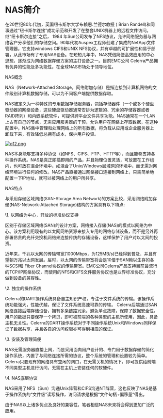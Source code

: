 # NAS简介

 

 

在20世纪80年代初，英国纽卡斯尔大学布赖恩.兰德尔教授 ( Brian Randell)和同事通过“纽卡斯尔连接”成功示范和开发了在整套UNIX机器上的远程文件访问。继“纽卡斯尔连接”之后， 1984 年Sun公司发布了NFS协议，允许网络服务器与网络客户分享他们的存储空间。90年代初Auspex工程师创建了集成的NetApp文件管理器，它支持windows CIFS和UNIX NFS协议，并有卓越的可扩展性和易于部署，从此市场有了专用NAS设备。在短短几年中，NAS凭借简便高效应用的中心思想，逐渐成为网络数据存储方案的主打设备之一。目前EMC公司 Celerra产品拥有优异的性能及多功能性，在全球NAS市场处于领导地位。

 

 

NAS概念

 

 

NAS（Network-Attached Storage，网络附加存储）是指连接到计算机网络的文件级别计算机数据存储，可以为不同客户端提供数据存取。

 

 

NAS被定义为一种特殊的专用数据存储服务器，包括存储器件（一个或多个硬盘驱动器的网络设备，这些硬盘驱动器通常安排为逻辑的、冗余的存储容器或者RAID阵列）和内嵌系统软件，可提供跨平台文件共享功能。NAS通常在一个LAN上占有自己的节点，无需应用服务器的干预，允许用户在网络上存取数据，在这种配置中，NAS集中管理和处理网络上的所有数据，将负载从应用或企业服务器上卸载下来，有效降低总拥有成本，保护用户投资。

 

 

[![q12.png](https://community.emc.com/servlet/JiveServlet/downloadImage/102-15977-2-34607/620-262/q12.png)](https://community.emc.com/servlet/JiveServlet/showImage/102-15977-2-34607/q12.png)

 

 

NAS本身能够支持多种协议（如NFS、CIFS、FTP、HTTP等），而且能够支持各种操作系统。NAS是真正即插即用的产品，并且物理位置灵活，可放置在工作组内，也可放在混合环境中，如混合了Unix/Windows局域网的环境中，而无需对网络环境进行任何的修改。NAS产品直接通过网络接口连接到网络上，只需简单地配置一下IP地址，就可以被网络上的用户所共享。

 

 

NAS特点

 

 

与采用存储区域网络(SAN-Storage Area Network)的方案比较，采用网络附加存储(NAS-Network-Attached Storage)结构的方案具有以下特点:

 

 

\1. 以网络为中心，开放的标准协议支持

 

 

区别于存储区域网络(SAN)的设计方案，网络接入存储(NAS)的模式以网络为中心。该方案利用现有的以太网网络资源来接入专用的网络存储设备，而不是另外再部署昂贵的光纤交换机网络来连接传统的存储设备，这样保护了用户对以太网的投资。

 

 

近年来，千兆以太网的传输带宽(1000Mbps，为125MB/s)已经得到普及，并且有望朝万兆以太网发展。届时，以太网的传输带宽将会是10倍于SAN赖以生存的各种SCSI和 Fiber Channel协议的传输带宽。EMC公司Celerra产品支持目前最流行的TCP/IP网络协议，而使用的NFS和CIFS文件服务协议也是业界标准协议，充分做到设备的兼容性。

 

 

\2. 独立的操作系统

 

 

Celerra的DART操作系统具备自主知识产权，专注于文件系统的传输。该操作系统功能强大，性能优越，保证了文件系统高速可靠的传输。 Celerra后端通过SAN网络连接后端存储设备，拥有多条链路冗余，避免单点故障，保障了数据安全性。用户的数据只要保存一个拷贝，即可被前端的各种类型的主机所使用，因此，具备主机无关性。Celerra的DART操作系统对于不同操作系统Unix和Windows同样保证了数据共享，并且各自的访问权限亦可得到相应的保证。

 

 

\3. 安装及管理简便

 

 

NAS无需服务器直接上网，而是采用面向用户设计的、专门用于数据存储的简化操作系统，内置了与网络连接所需的协议，整个系统的管理和设置较为简单。Celerra只要现有的网络具有空闲的网口，在无需关机的情况下，即可提供给前端不同类型主机进行访问，无需在主机上安装任何的软硬件。

 

 

\4. NAS底层协议

 

 

NAS采用了NFS（Sun）沟通Unix阵营和CIFS沟通NT阵营，这也反映了NAS是基于操作系统的“文件级”读写操作，访问请求是根据“文件句柄+偏移量”得出。

 

 

由于NAS以上诸多优点及良好的兼容性，笔者相信NAS未来将会得到更加广泛的应用。